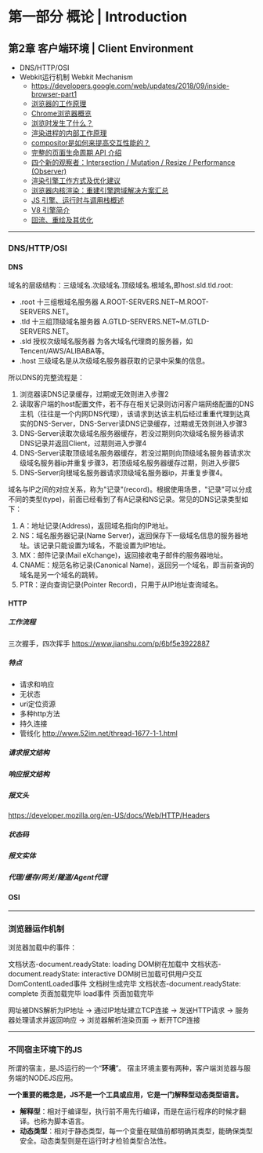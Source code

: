 # 第一部分 概论  |  Introduction

## 第2章 客户端环境   |   Client Environment

- DNS/HTTP/OSI
- Webkit运行机制 Webkit Mechanism
  - https://developers.google.com/web/updates/2018/09/inside-browser-part1
  - [浏览器的工作原理](https://www.html5rocks.com/zh/tutorials/internals/howbrowserswork/)
  - [Chrome浏览器概览](https://developers.google.com/web/updates/2018/09/inside-browser-part1)
  - [浏览时发生了什么？](https://developers.google.com/web/updates/2018/09/inside-browser-part2)
  - [渲染进程的内部工作原理](https://developers.google.com/web/updates/2018/09/inside-browser-part3)
  - [compositor是如何来提高交互性能的？](https://developers.google.com/web/updates/2018/09/inside-browser-part4)
  - [完整的页面生命周期 API 介绍](https://developers.google.com/web/updates/2018/07/page-lifecycle-api)
  - [四个新的观察者：Intersection / Mutation / Resize / Performance (Observer)](https://www.zeolearn.com/magazine/different-types-of-observers-supported-by-modern-browsers)
  - [渲染引擎工作方式及优化建议](https://blog.sessionstack.com/how-javascript-works-the-rendering-engine-and-tips-to-optimize-its-performance-7b95553baeda)
  - [浏览器内核渲染：重建引擎](https://juejin.im/post/5bbaa7da6fb9a05d3761aafe)[跨域解决方案汇总](https://www.jianshu.com/p/438183ddcea8)
  - [JS 引擎、运行时与调用栈概述](https://blog.sessionstack.com/how-does-javascript-actually-work-part-1-b0bacc073cf)
  - [V8 引擎简介](https://github.com/getify/You-Dont-Know-JS/blob/2nd-ed/types-grammar/apA.md)
  - [回流、重绘及其优化](https://segmentfault.com/a/1190000014474575#articleHeader0)

---



### DNS/HTTP/OSI

#### DNS
域名的层级结构：三级域名.次级域名.顶级域名.根域名,即host.sld.tld.root:
 - .root 十三组根域名服务器 A.ROOT-SERVERS.NET~M.ROOT-SERVERS.NET。
 - .tld 十三组顶级域名服务器 A.GTLD-SERVERS.NET~M.GTLD-SERVERS.NET。
 - .sld 授权次级域名服务器 为各大域名代理商的服务器，如Tencent/AWS/ALIBABA等。
 - .host 三级域名是从次级域名服务器获取的记录中采集的信息。



所以DNS的完整流程是：
1. 浏览器读DNS记录缓存，过期或无效则进入步骤2
2. 读取客户端的host配置文件，若不存在相关记录则访问客户端网络配置的DNS主机（往往是一个内网DNS代理），该请求到达该主机后经过重重代理到达真实的DNS-Server，DNS-Server读DNS记录缓存，过期或无效则进入步骤3
3. DNS-Server读取次级域名服务器缓存，若没过期则向次级域名服务器请求DNS记录并返回Client，过期则进入步骤4
4. DNS-Server读取顶级域名服务器缓存，若没过期则向顶级域名服务器请求次级域名服务器ip并重复步骤3，若顶级域名服务器缓存过期，则进入步骤5
5. DNS-Server向根域名服务器请求顶级域名服务器ip，并重复步骤4。



域名与IP之间的对应关系，称为"记录"(record)。根据使用场景，"记录"可以分成不同的类型(type)，前面已经看到了有A记录和NS记录。常见的DNS记录类型如下：
1. A：地址记录(Address)，返回域名指向的IP地址。
2. NS：域名服务器记录(Name Server)，返回保存下一级域名信息的服务器地址。该记录只能设置为域名，不能设置为IP地址。
3. MX：邮件记录(Mail eXchange)，返回接收电子邮件的服务器地址。
4. CNAME：规范名称记录(Canonical Name)，返回另一个域名，即当前查询的域名是另一个域名的跳转。
5. PTR：逆向查询记录(Pointer Record)，只用于从IP地址查询域名。

#### HTTP
##### 工作流程
三次握手，四次挥手
https://www.jianshu.com/p/6bf5e3922887

##### 特点
 - 请求和响应
 - 无状态
 - uri定位资源
 - 多种http方法
 - 持久连接
 - 管线化
http://www.52im.net/thread-1677-1-1.html
##### 请求报文结构
##### 响应报文结构
##### 报文头

https://developer.mozilla.org/en-US/docs/Web/HTTP/Headers

##### 状态码
##### 报文实体
##### 代理/缓存/网关/隧道/Agent代理



#### OSI



---




### 浏览器运作机制
浏览器加载中的事件：

文档状态-document.readyState: loading DOM树在加载中
文档状态-document.readyState: interactive DOM树已加载可供用户交互
DomContentLoaded事件 文档树生成完毕
文档状态-document.readyState: complete 页面加载完毕
load事件 页面加载完毕


网址被DNS解析为IP地址 -> 通过IP地址建立TCP连接 -> 发送HTTP请求 -> 服务器处理请求并返回响应 ->  浏览器解析渲染页面 -> 断开TCP连接

---



### 不同宿主环境下的JS

所谓的宿主，是JS运行的一个“**环境**”。
宿主环境主要有两种，客户端浏览器与服务端的NODEJS应用。

**一个重要的概念是，JS不是一个工具或应用，它是一门解释型动态类型语言。**

- **解释型**：相对于编译型，执行前不用先行编译，而是在运行程序的时候才翻译。也称为脚本语言。
- **动态类型**：相对于静态类型，每一个变量在赋值前都明确其类型，能确保类型安全。动态类型则是在运行时才检验类型合法性。